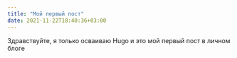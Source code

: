 ```yaml
---
title: "Мой первый пост"
date: 2021-11-22T18:40:36+03:00
---
```


Здравствуйте, я только осваиваю Hugo и это мой первый пост в личном блоге

